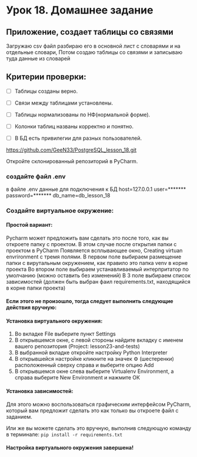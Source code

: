 # Урок 18. Домашнее задание

## Приложение, создает таблицы со связями
   Загружаю csv файл разбираю его в основной лист с словарями и на отдельные словари,
   Потом создаю таблицы со связями и записываю туда данные из словарей  

## Критерии проверки:

- [ ]  Таблицы созданы верно.
- [ ]  Связи между таблицами установлены.
- [ ]  Таблицы нормализованы по НФ(нормальной форме).
- [ ]  Колонки таблиц названы корректно и понятно.
- [ ]  В БД есть привилегии для разных пользователей.


https://github.com/GeeN33/PostgreSQL_lesson_18.git

Откройте склонированный репозиторий в PyCharm.

### создайте файл .env
в файле .env данные для подключения к БД 
host=127.0.0.1
user=*******
password=*******
db_name=db_lesson_18

### Cоздайте виртуальное окружение:

#### Простой вариант:
Pycharm может предложить вам сделать это после того, как вы откроете папку с проектом.
В этом случае после открытия папки с проектом в PyCharm
Появляется всплывающее окно, Creating virtuan envrironment c тремя полями.
В первом поле выбираем размещение папки с вирутальным окружением, как правило это папка venv
в корне проекта
Во втором поле выбираем устанавливаемый интерпритатор по умолчанию (можно оставить без изменений)
В 3 поле выбираем список зависимостей (должен быть выбран фаил requirements.txt, находящийся в корне папки проекта)

#### Если этого не произошло, тогда следует выполнить следующие действия вручную:
#### Установка виртуального окружения:
1. Во вкладке File выберите пункт Settings
2. В открывшемся окне, с левой стороны найдите вкладку с именем
вашего репозитория (Project: lesson23-and-tests)
3. В выбранной вкладке откройте настройку Python Interpreter
4. В открывшейся настройке кликните на значек ⚙ (шестеренки) 
расположенный сверху справа и выберите опцию Add
5. В открывшемся окне слева выберите Virtualenv Environment, 
а справа выберите New Environment и нажмите ОК

#### Установка зависимостей:
Для этого можно воспользоваться графическим интерфейсом PyCharm,
который вам предложит сделать это как только вы откроете файл с заданием.

Или же вы можете сделать это вручную, выполнив следующую команду в терминале:
`pip install -r requirements.txt`

#### Настройка виртуального окружения завершена!







